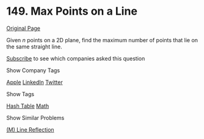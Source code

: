 # 149. Max Points on a Line

[Original Page](https://leetcode.com/problems/max-points-on-a-line/)

Given _n_ points on a 2D plane, find the maximum number of points that lie on the same straight line.

<div>

[Subscribe](/subscribe/) to see which companies asked this question

</div>

<div>

<div id="company_tags" class="btn btn-xs btn-warning">Show Company Tags</div>

<span class="hidebutton">[Apple](/company/apple/) [LinkedIn](/company/linkedin/) [Twitter](/company/twitter/)</span></div>

<div>

<div id="tags" class="btn btn-xs btn-warning">Show Tags</div>

<span class="hidebutton">[Hash Table](/tag/hash-table/) [Math](/tag/math/)</span></div>

<div>

<div id="similar" class="btn btn-xs btn-warning">Show Similar Problems</div>

<span class="hidebutton">[(M) Line Reflection](/problems/line-reflection/)</span></div>